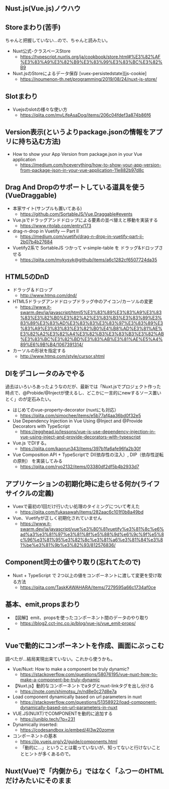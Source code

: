 ## Nust.js(Vue.js)ノウハウ

## Storeまわり(苦手)

ちゃんと把握していない…ので、ちゃんと読みたい。

- Nuxt公式-クラスベースStore
  - https://typescript.nuxtjs.org/ja/cookbook/store.html#%E3%82%AF%E3%83%A9%E3%82%B9%E3%83%99%E3%83%BC%E3%82%B9
- Nuxt.jsのStoreによるデータ保存 [vuex-persistedstate][js-cookie]
  - https://noumenon-th.net/programming/2019/08/24/nuxt-js-store/

## Slotまわり

- Vuejsのslotの様々な使い方
  - https://qiita.com/myLifeAsaDog/items/206c04fdef3a874b86f6

## Version表示(というよりpackage.jsonの情報をアプリに持ち込む方法)

- How to show your App Version from package.json in your Vue application
  - https://medium.com/hceverything/how-to-show-your-app-version-from-package-json-in-your-vue-application-11e882b97d8c

## Drag And Dropのサポートしている道具を使う(VueDraggable)

- 本家サイト(サンプルも置いてある)
  - https://github.com/SortableJS/Vue.Draggable#events
- Vue.jsでドラッグアンドドロップによる要素の並べ替えと移動を実装する
  - https://www.ritolab.com/entry/173
- drag-n-drop in Vuetify — Part II
  - https://medium.com/vuetify/drag-n-drop-in-vuetify-part-ii-2b07b4b27684
- Vuetify2系で SortableJS つかって v-simple-table を ドラッグ&ドロップさせる
  - https://qiita.com/mykysyk@github/items/a6c1282cf6507724da35

## HTML5のDnD

- ドラッグ＆ドロップ
  - http://www.htmq.com/dnd/
- HTML5ドラッグアンドドロップドラッグ中のアイコン/カーソルの変更
  - https://www.it-swarm.dev/ja/javascript/html5%E3%83%89%E3%83%A9%E3%83%83%E3%82%B0%E3%82%A2%E3%83%B3%E3%83%89%E3%83%89%E3%83%AD%E3%83%83%E3%83%97%E3%83%89%E3%83%A9%E3%83%83%E3%82%B0%E4%B8%AD%E3%81%AE%E3%82%A2%E3%82%A4%E3%82%B3%E3%83%B3%E3%82%AB%E3%83%BC%E3%82%BD%E3%83%AB%E3%81%AE%E5%A4%89%E6%9B%B4/1067391314/
-  カーソルの形状を指定する
   -  http://www.htmq.com/style/cursor.shtml

## DIをデコレータのみでやる

過去はいろいろあったようなのだが、最新では「Nuxt.jsでプロジェクト作った時点で、@Probide/@Injectが使えるし、どこかに一言的にnewするソース置いとく」のが定石みたい。

- はじめてのvue-property-decorator (nuxtにも対応）
  - https://qiita.com/simochee/items/e5b77af4aa36bd0f32e5
- Use Dependency Injection in Vue Using @Inject and @Provide Decorators with TypeScript
  - https://egghead.io/lessons/vue-js-use-dependency-injection-in-vue-using-inject-and-provide-decorators-with-typescript
- Vue.js でDIする。
  - https://qiita.com/kaorun343/items/397b1fa6afe96fa2b30f
- Vue Composition API + TypeScriptで DI(依存性の注入）, DIP（依存性逆転の原則） を実装してみる
  - https://qiita.com/ryo2132/items/03380df2df5b4b2933d7

## アプリケーションの初期化時に走らせる何か(ライフサイクルの定義)

- Vuexで最初の1回だけ行いたい処理のタイミングについて考えた
  - https://qiita.com/fukasawah/items/282aac6c101f0b8a49bd
- Vue、Vuetifyが正しく初期化されていません
  - https://www.it-swarm.dev/ja/javascript/vue%e3%80%81vuetify%e3%81%8c%e6%ad%a3%e3%81%97%e3%81%8f%e5%88%9d%e6%9c%9f%e5%8c%96%e3%81%95%e3%82%8c%e3%81%a6%e3%81%84%e3%81%be%e3%81%9b%e3%82%93/812576836/

## Component同士の値やり取り(忘れてたので)

- Nuxt + TypeScript で 2つ以上の値をコンポーネントに渡して変更を受け取る方法
  - https://qiita.com/TaskKAWAHARA/items/7279595a66c1734af0ce

## 基本、emit,propsまわり

- 【図解】emit、propsを使ったコンポーネント間のデータのやり取り
  - https://blog2.cct-inc.co.jp/blog/vue-js/vue_emit-props/
- 

## Vueで動的にコンポーネントを作成、画面にぶっこむ

調べたが…結局実現出来ていない。これから使うかも。

- Vue/Nuxt: How to make a component be truly dynamic?
  - https://stackoverflow.com/questions/58076195/vue-nuxt-how-to-make-a-component-be-truly-dynamic
- 【Nuxt.js】動的なコンポーネントでaタグとnuxt-linkタグを出し分ける
  - https://note.com/shimotsu_/n/nd8e0c27d8e7a
- Load component dynamically based on url parameters in nuxt
  - https://stackoverflow.com/questions/51358922/load-component-dynamically-based-on-url-parameters-in-nuxt
- VUE.JS(NUXT)でCOMPONENTを動的に追加する
  - https://uniblo.tech/?p=231
- Dynamically inserted:
  - https://codesandbox.io/embed/4l3w20zomw
- コンポーネントの基本
  - https://jp.vuejs.org/v2/guide/components.html
  - 「動的に…」ということは載っていないが、知ってないと行けないこととヒントが多くあるので。

## Nuxt(Vue)で「内側から」ではなく「ふつーのHTMLだけみたいにそのまま<script>タグで読み込む」したいなら

- 外部のJSスクリプトをVueJSコンポーネントに追加する方法
  - https://www.it-swarm.dev/ja/vue.js/%E5%A4%96%E9%83%A8%E3%81%AEjs%E3%82%B9%E3%82%AF%E3%83%AA%E3%83%97%E3%83%88%E3%82%92vuejs%E3%82%B3%E3%83%B3%E3%83%9D%E3%83%BC%E3%83%8D%E3%83%B3%E3%83%88%E3%81%AB%E8%BF%BD%E5%8A%A0%E3%81%99%E3%82%8B%E6%96%B9%E6%B3%95/833359190/

## 処理が長いものが在る場合、プログレスを表示する

下の1つ目の通りしてみたのだけど…まだ解決していない。

「フラグは変わってる」にもかかわらず、「実際にはかわらず一瞬だけ」なのである。


- 【Nuxt.js/Typescript】ローディング画面の実装例(API: loading プロパティ使用）
  - https://tecmemo-y.hatenablog.com/entry/2019/11/10/163136
- Nuxt.js - API: loading プロパティ
  - https://ja.nuxtjs.org/api/configuration-loading/
- Vuetify.jsのプログレスバー
  - https://vuetifyjs.com/ja/components/progress-circular/#%E3%82%B5%E3%82%A4%E3%82%BA-%E5%B9%85%EF%BC%88%E5%A4%AA%E3%81%95%EF%BC%89
  - Nuxt.jsには直接関係ないけれど

## 「先読み可能ページリンク」

- <nuxt-link>コンポーネント
  - https://ja.nuxtjs.org/api/components-nuxt-link/

## デコレータと関係性

- 【nuxt-property-decorator】よく使う親子間デコレータまとめ
  - https://kalappo.net/nuxt-property-decorator-component/

## 階層変更

- nuxt.js(v2)の作業ディレクトリを整理
  - https://qiita.com/amishiro/items/9c31a3a9424de27efe28 
  - おとすこと、だけならたったこれだけ、あとはtsconfig.jsの問題

## Vue.jsとNuxt.js

- Vue.js to TypeScriptの書き方一覧


## NuxtとTypescript

結局「Vuetify.jsサイドからのプロジェクト初期化」だったので、以下の知識は使ってないが、基礎として。

- 待望のNuxt v2.6リリース! 〜 nuxt-tsからの移行編〜
  - https://qiita.com/iwata@github/items/f798cc6cc24ac41a74d9
- Nuxt.jsの学習（インストールからビルドまで）
  - https://qiita.com/mrymmh/items/9ad350bbf943aadec7ef
- create-nuxt-app で作った Nuxt.js プロジェクトで TypeScript を使うためにやったこと
  - https://qiita.com/chieeeeno/items/13c3a713f992473bdd88
- Nuxt.js はじめました。プロジェクト作成で 5 つの方法を試した。
  - https://qiita.com/high-u/items/1d2e91e97495ac90d10c#5vuetifyjsnuxt-%E7%B7%A8
